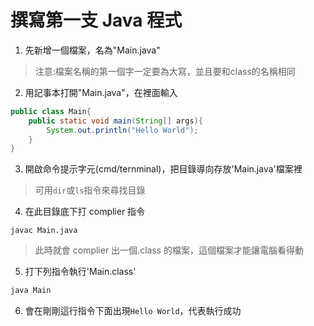 # 撰寫第一支 Java 程式

1. 先新增一個檔案，名為"Main.java"

> 注意:檔案名稱的第一個字一定要為大寫，並且要和class的名稱相同

2. 用記事本打開"Main.java"，在裡面輸入

```java
public class Main{
	public static void main(String[] args){
		System.out.println("Hello World");
	}
}
```

3. 開啟命令提示字元(cmd/ternminal)，把目錄導向存放'Main.java'檔案裡

> 可用`dir`或`ls`指令來尋找目錄

4. 在此目錄底下打 complier 指令

```shell
javac Main.java
```

> 此時就會 complier 出一個.class 的檔案，這個檔案才能讓電腦看得動

5. 打下列指令執行'Main.class'

```java
java Main
```

6. 會在剛剛這行指令下面出現`Hello World`，代表執行成功
